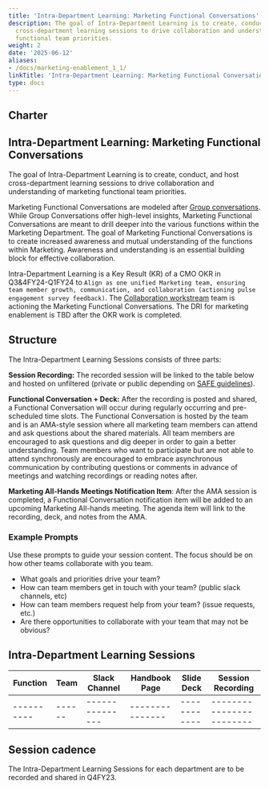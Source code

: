 ```yaml
---
title: 'Intra-Department Learning: Marketing Functional Conversations'
description: The goal of Intra-Department Learning is to create, conduct, and host
  cross-department learning sessions to drive collaboration and understanding of marketing
  functional team priorities.
weight: 2
date: '2025-06-12'
aliases:
- /docs/marketing-enablement_1_1/
linkTitle: 'Intra-Department Learning: Marketing Functional Conversations'
type: docs
---
```


<link rel="stylesheet" type="text/css" href="/stylesheets/biztech.css" />

## <i class="far fa-newspaper" id="biz-tech-icons"></i> Charter

## Intra-Department Learning: Marketing Functional Conversations

The goal of Intra-Department Learning is to create, conduct, and host cross-department learning sessions to drive collaboration and understanding of marketing functional team priorities.

Marketing Functional Conversations are modeled after [Group conversations](/handbook/company/group-conversations/). While Group Conversations offer high-level insights, Marketing Functional Conversations are meant to drill deeper into the various functions within the Marketing Department. The goal of Marketing Functional Conversations is to create increased awareness and mutual understanding of the functions within Marketing. Awareness and understanding is an essential building block for effective collaboration.

Intra-Department Learning is a Key Result (KR) of a CMO OKR in Q3&4FY24-Q1FY24 to `Align as one unified Marketing team, ensuring team member growth, communication, and collaboration (actioning pulse engagement survey feedback)`. The [Collaboration workstream](https://gitlab.com/groups/gitlab-com/marketing/-/epics/3289) team is actioning the Marketing Functional Conversations. The DRI for marketing enablement is TBD after the OKR work is completed.

## Structure

The Intra-Department Learning Sessions consists of three parts:

**Session Recording:** The recorded session will be linked to the table below and hosted on unfiltered (private or public depending on [SAFE guidelines](/handbook/legal/safe-framework/)).

**Functional Conversation + Deck:** After the recording is posted and shared, a Functional Conversation will occur during regularly occurring and pre-scheduled time slots. The Functional Conversation is hosted by the team and is an AMA-style session where all marketing team members can attend and ask questions about the shared materials. All team members are encouraged to ask questions and dig deeper in order to gain a better understanding. Team members who want to participate but are not able to attend synchronously are encouraged to embrace asynchronous communication by contributing questions or comments in advance of meetings and watching recordings or reading notes after.

**Marketing All-Hands Meetings Notification Item**: After the AMA session is completed, a Functional Conversation notification item will be added to an upcoming Marketing All-hands meeting. The agenda item will  link to the recording, deck, and notes from the AMA.

### Example Prompts

Use these prompts to guide your session content. The focus should be on how other teams collaborate with you team.

* What goals and priorities drive your team?
* How can team members get in touch with your team? (public slack channels, etc)
* How can team members request help from your team? (issue requests, etc.)
* Are there opportunities to collaborate with your team that may not be obvious?

## Intra-Department Learning Sessions

| Function | Team | Slack Channel | Handbook Page | Slide Deck | Session Recording |
|----------|------|---------------|---------------|------------|------------------------|
|----------|------|---------------|---------------|------------|------------------------|

## Session cadence

The Intra-Department Learning Sessions for each department are to be recorded and shared in Q4FY23.
